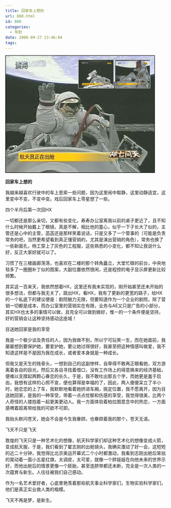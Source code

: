 ```yaml
---
title: 回家车上想的
url: 880.html
id: 880
categories:
  - 写到
date: 2008-09-27 23:46:04
tags:
---
```


![](/images/attachments/month_0809/z200892824630.jpg)  

**回家车上想的**

  
我越来越喜欢行驶中的车上思索一些问题，因为这里闹中取静，这里动静适宜，这里变中不变，不变中变。戏后回家车上零星想了一些。  
  
四个半月后第一次回HX  
  
一切都还是那么亲切，又都有些变化，寿寿办公室离我以前的桌子更近了，且不知什么时候开始戴上了眼镜，真是不解，相比他的童心，似乎一下子长大了似的，主管还是心中的主管，菡菡还是那样笑着说话，只是又多了一个管事的（可能是负责常务的吧，当然更希望看到真正懂营销的，尤其是演出营销的角色），常务也换了一些新面孔，杨工穿上了灰色的工程服，这些熟悉的小变化，都不知让我说什么好，反正大家好就可以了。  
  
习惯了在三楼画廊荡荡，也喜欢在二楼的那个转角矗立，大堂忙碌的前台，中央地毯多了一圈圈补丁似的图案，大副位置依然很闲，还是程控的电子显示屏更新比较频繁。  
  
其实这一百来天，我依然想着HX，这里还有我未实现的，刚开始甚至还未开始的很多想法，但都与我无关了，跳出HX，看HX，我有了更新的更宽的路子，给HX的一个私底下的建议便是：剧院魅力无限，但要知道作为一个企业的剧院，除了营销一切都是成本，而办公室里的营销实在有限，业务与AE又只是广告的小部分，其实HX也太多的事情可以做，且完全可以做到做好，惟一的一个条件便是坚持，好的营销会让这种坚持感动这座城！  
  
目送她回家是我的享受  
  
我是一个极少谈及责任的人，因为我做不到，所以宁可玩笑一生，而在她面前，我屡屡想到要保护她，要爱护她，要让她过得很好，我甚至把这种情感叫做爱，我不知道这样是不是因为我在成长，或者爱本身就是一种成长。  
  
但我又是天生的贱骨头，一想到自己的这副惨样，自卑得不敢再正眼看她，双方游离着各自的目光，然后又各自寻找着借口，没有工作场上的得意换来的经济基础，便难以支撑起两颗心眷恋的长久，于是，我不敢吐出那五个字，而她更是羞于启齿，我想有这样的心照不宣，便也算得是幸福的了，因此，两人傻傻呆立了半小时，她恋恋的上了车，我默默地看着她挤进车厢，挑定位置，我不愿离开，因为目送她回家，是我的一种享受，带着一点点忧郁和伤感的享受，我觉得很美，比两个人奇怪的人搂抱着一起更美更动人。我一方面体验着柏拉图意念中的热恋，一方面感喟着距离带给我的可欲不可即。  
  
我抬头默问苍天，她会不会是今生我眷顾，也眷顾着我的那个，苍天无语。  
  
飞天不只是飞天  
  
敦煌的飞天只是一种艺术化的想像，航天科学家们却这种艺术化的想像变成火箭，变成航天服，于是，我们看到了翟志刚的出舱镜头，我确实激动了好一会，这短短的近二十分钟，我觉得比北京奥运开幕式二个小时都激动，我看到志刚出舱后笨拙的晃动着一面小五星红旗，太调皮，太可爱，就像一个胖娃娃在向他未来的世界示好，而他出舱后的情景更像一个胚胎，甚至连脐带都还未断，完全是一次人类的一次蕴育与新生。人往往被我们自己感动。  
  
作为一名艺术爱好者，心底里艳羡着那些航天事业科学家们，生物实验科学家们，他们是真正实业救人类的楷模。  
  
飞天不再是梦，是新生。